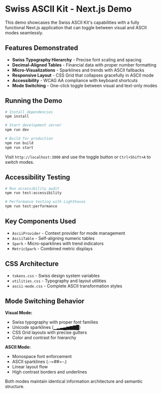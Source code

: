 # Swiss ASCII Kit - Next.js Demo

This demo showcases the Swiss ASCII Kit's capabilities with a fully functional Next.js application that can toggle between visual and ASCII modes seamlessly.

## Features Demonstrated

- **Swiss Typography Hierarchy** - Precise font scaling and spacing
- **Decimal-Aligned Tables** - Financial data with proper number formatting
- **Micro-Visualizations** - Sparklines and trends with ASCII fallbacks
- **Responsive Layout** - CSS Grid that collapses gracefully in ASCII mode
- **Accessibility** - WCAG AA compliance with keyboard shortcuts
- **Mode Switching** - One-click toggle between visual and text-only modes

## Running the Demo

```bash
# Install dependencies
npm install

# Start development server
npm run dev

# Build for production
npm run build
npm run start
```

Visit `http://localhost:3000` and use the toggle button or `Ctrl+Shift+A` to switch modes.

## Accessibility Testing

```bash
# Run accessibility audit
npm run test:accessibility

# Performance testing with Lighthouse
npm run test:performance
```

## Key Components Used

- `AsciiProvider` - Context provider for mode management
- `AsciiTable` - Self-aligning numeric tables
- `Spark` - Micro-sparklines with trend indicators
- `MetricSpark` - Combined metric displays

## CSS Architecture

- `tokens.css` - Swiss design system variables
- `utilities.css` - Typography and layout utilities  
- `ascii-mode.css` - Complete ASCII transformation styles

## Mode Switching Behavior

**Visual Mode:**
- Swiss typography with proper font families
- Unicode sparklines (▁▂▃▄▅▆▇█)
- CSS Grid layouts with precise gutters
- Color and contrast for hierarchy

**ASCII Mode:**
- Monospace font enforcement
- ASCII sparklines (.-=##=-.)
- Linear layout flow
- High contrast borders and underlines

Both modes maintain identical information architecture and semantic structure.